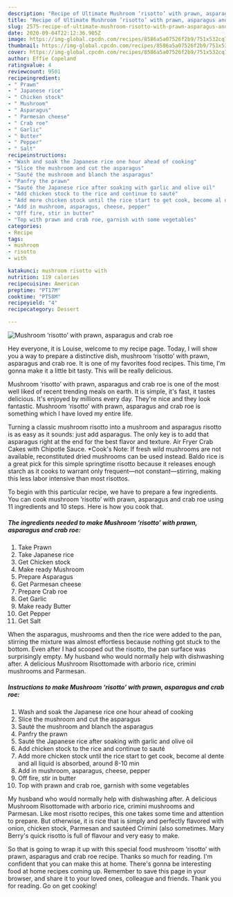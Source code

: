 ```yaml
---
description: "Recipe of Ultimate Mushroom ‘risotto’ with prawn, asparagus and crab roe"
title: "Recipe of Ultimate Mushroom ‘risotto’ with prawn, asparagus and crab roe"
slug: 2575-recipe-of-ultimate-mushroom-risotto-with-prawn-asparagus-and-crab-roe
date: 2020-09-04T22:12:36.905Z
image: https://img-global.cpcdn.com/recipes/8586a5a07526f2b9/751x532cq70/mushroom-risotto-with-prawn-asparagus-and-crab-roe-recipe-main-photo.jpg
thumbnail: https://img-global.cpcdn.com/recipes/8586a5a07526f2b9/751x532cq70/mushroom-risotto-with-prawn-asparagus-and-crab-roe-recipe-main-photo.jpg
cover: https://img-global.cpcdn.com/recipes/8586a5a07526f2b9/751x532cq70/mushroom-risotto-with-prawn-asparagus-and-crab-roe-recipe-main-photo.jpg
author: Effie Copeland
ratingvalue: 4
reviewcount: 9501
recipeingredient:
- " Prawn"
- " Japanese rice"
- " Chicken stock"
- " Mushroom"
- " Asparagus"
- " Parmesan cheese"
- " Crab roe"
- " Garlic"
- " Butter"
- " Pepper"
- " Salt"
recipeinstructions:
- "Wash and soak the Japanese rice one hour ahead of cooking"
- "Slice the mushroom and cut the asparagus"
- "Sauté the mushroom and blanch the asparagus"
- "Panfry the prawn"
- "Sauté the Japanese rice after soaking with garlic and olive oil"
- "Add chicken stock to the rice and continue to sauté"
- "Add more chicken stock until the rice start to get cook, become al dente and all liquid is absorbed, around 8-10 min"
- "Add in mushroom, asparagus, cheese, pepper"
- "Off fire, stir in butter"
- "Top with prawn and crab roe, garnish with some vegetables"
categories:
- Recipe
tags:
- mushroom
- risotto
- with

katakunci: mushroom risotto with 
nutrition: 119 calories
recipecuisine: American
preptime: "PT17M"
cooktime: "PT58M"
recipeyield: "4"
recipecategory: Dessert

---
```



![Mushroom ‘risotto’ with prawn, asparagus and crab roe](https://img-global.cpcdn.com/recipes/8586a5a07526f2b9/751x532cq70/mushroom-risotto-with-prawn-asparagus-and-crab-roe-recipe-main-photo.jpg)

Hey everyone, it is Louise, welcome to my recipe page. Today, I will show you a way to prepare a distinctive dish, mushroom ‘risotto’ with prawn, asparagus and crab roe. It is one of my favorites food recipes. This time, I'm gonna make it a little bit tasty. This will be really delicious.

Mushroom ‘risotto’ with prawn, asparagus and crab roe is one of the most well liked of recent trending meals on earth. It is simple, it's fast, it tastes delicious. It's enjoyed by millions every day. They're nice and they look fantastic. Mushroom ‘risotto’ with prawn, asparagus and crab roe is something which I have loved my entire life.

Turning a classic mushroom risotto into a mushroom and asparagus risotto is as easy as it sounds: just add asparagus. The only key is to add that asparagus right at the end for the best flavor and texture. Air Fryer Crab Cakes with Chipotle Sauce. *Cook&#39;s Note: If fresh wild mushrooms are not available, reconstituted dried mushrooms can be used instead. Baldo rice is a great pick for this simple springtime risotto because it releases enough starch as it cooks to warrant only frequent—not constant—stirring, making this less labor intensive than most risottos.


To begin with this particular recipe, we have to prepare a few ingredients. You can cook mushroom ‘risotto’ with prawn, asparagus and crab roe using 11 ingredients and 10 steps. Here is how you cook that.

<!--inarticleads1-->

##### The ingredients needed to make Mushroom ‘risotto’ with prawn, asparagus and crab roe:

1. Take  Prawn
1. Take  Japanese rice
1. Get  Chicken stock
1. Make ready  Mushroom
1. Prepare  Asparagus
1. Get  Parmesan cheese
1. Prepare  Crab roe
1. Get  Garlic
1. Make ready  Butter
1. Get  Pepper
1. Get  Salt


When the asparagus, mushrooms and then the rice were added to the pan, stirring the mixture was almost effortless because nothing got stuck to the bottom. Even after I had scooped out the risotto, the pan surface was surprisingly empty. My husband who would normally help with dishwashing after. A delicious Mushroom Risottomade with arborio rice, crimini mushrooms and Parmesan. 

<!--inarticleads2-->

##### Instructions to make Mushroom ‘risotto’ with prawn, asparagus and crab roe:

1. Wash and soak the Japanese rice one hour ahead of cooking
1. Slice the mushroom and cut the asparagus
1. Sauté the mushroom and blanch the asparagus
1. Panfry the prawn
1. Sauté the Japanese rice after soaking with garlic and olive oil
1. Add chicken stock to the rice and continue to sauté
1. Add more chicken stock until the rice start to get cook, become al dente and all liquid is absorbed, around 8-10 min
1. Add in mushroom, asparagus, cheese, pepper
1. Off fire, stir in butter
1. Top with prawn and crab roe, garnish with some vegetables


My husband who would normally help with dishwashing after. A delicious Mushroom Risottomade with arborio rice, crimini mushrooms and Parmesan. Like most risotto recipes, this one takes some time and attention to prepare. But otherwise, it is rice that is simply and perfectly flavored with onion, chicken stock, Parmesan and sautéed Crimini (also sometimes. Mary Berry&#39;s quick risotto is full of flavour and very easy to make. 

So that is going to wrap it up with this special food mushroom ‘risotto’ with prawn, asparagus and crab roe recipe. Thanks so much for reading. I'm confident that you can make this at home. There's gonna be interesting food at home recipes coming up. Remember to save this page in your browser, and share it to your loved ones, colleague and friends. Thank you for reading. Go on get cooking!
